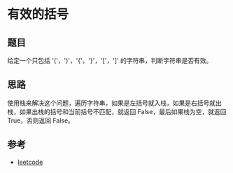 # 有效的括号

## 题目

给定一个只包括 '('，')'，'{'，'}'，'['，']' 的字符串，判断字符串是否有效。

## 思路

使用栈来解决这个问题，遍历字符串，如果是左括号就入栈，如果是右括号就出栈，如果出栈的括号和当前括号不匹配，就返回 False，最后如果栈为空，就返回 True，否则返回 False。

## 参考

- [leetcode](https://leetcode-cn.com/problems/valid-parentheses/)
